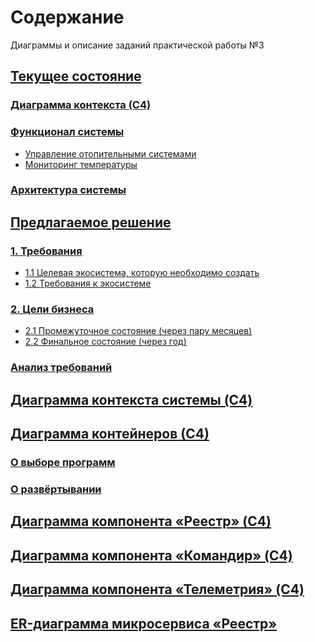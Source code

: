 <!-- ====================== TOC ====================== -->
<!-- Generated by mkdocs-toc-md plugin -->
<!-- ================================================= -->



# Содержание
Диаграммы и описание заданий практической работы №3

## [Текущее состояние](as_is.md#_1)
### [Диаграмма контекста (C4)](as_is.md#c4)
### [Функционал системы](as_is.md#_2)
* [Управление отопительными системами](as_is.md#_3)
* [Мониторинг температуры](as_is.md#_4)
### [Архитектура системы](as_is.md#_5)
## [Предлагаемое решение](Solutions/00_to_be.md#_1)
### [1. Требования](Solutions/00_to_be.md#1)
* [1.1 Целевая экосистема, которую необходимо создать](Solutions/00_to_be.md#11)
* [1.2 Требования к экосистеме](Solutions/00_to_be.md#12)
### [2. Цели бизнеса](Solutions/00_to_be.md#2)
* [2.1 Промежуточное состояние (через пару месяцев)](Solutions/00_to_be.md#21)
* [2.2 Финальное состояние (через год)](Solutions/00_to_be.md#22)
### [Анализ требований](Solutions/00_to_be.md#_2)
## [Диаграмма контекста системы (C4)](Solutions/01_C4_system_context.md#c4)
## [Диаграмма контейнеров (С4)](Solutions/02_C4_containers.md#4)
### [О выборе программ](Solutions/02_C4_containers.md#_1)
### [О развёртывании](Solutions/02_C4_containers.md#_2)
## [Диаграмма компонента «Реестр» (C4)](Solutions/03_C4_component_inventory.md#c4)
## [Диаграмма компонента «Командир» (C4)](Solutions/04_C4_component_commander.md#c4)
## [Диаграмма компонента «Телеметрия» (C4)](Solutions/05_C4_component_telemetry.md#c4)
## [ER-диаграмма микросервиса «Реестр»](Solutions/06_ER_inventory.md#er-)
